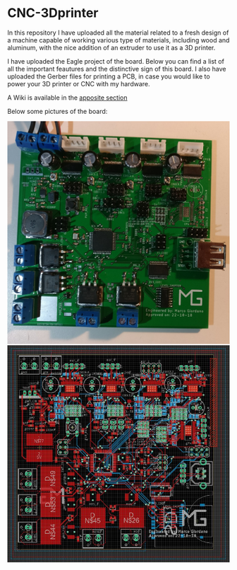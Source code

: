 # CNC-3Dprinter

In this repository I have uploaded all the material related to a fresh design of a machine capable of working various type of materials, including wood and aluminum, with the nice addition of an extruder to use it as a 3D printer.

I have uploaded the Eagle project of the board. Below you can find a list of all the important feautures and the distinctive sign of this board. I also have uploaded the Gerber files for printing a PCB, in case you would like to power your 3D printer or CNC with my hardware.

A Wiki is available in the [apposite section](https://github.com/Sixaxis9/CNC-3Dprinter/wiki)

Below some pictures of the board:

![Soldered PCB](Wiki_Img/Soldered_PCB.jpg?raw=true "Title")
![PCB project](Wiki_Img/PCB_Project.JPG?raw=true "Title")
